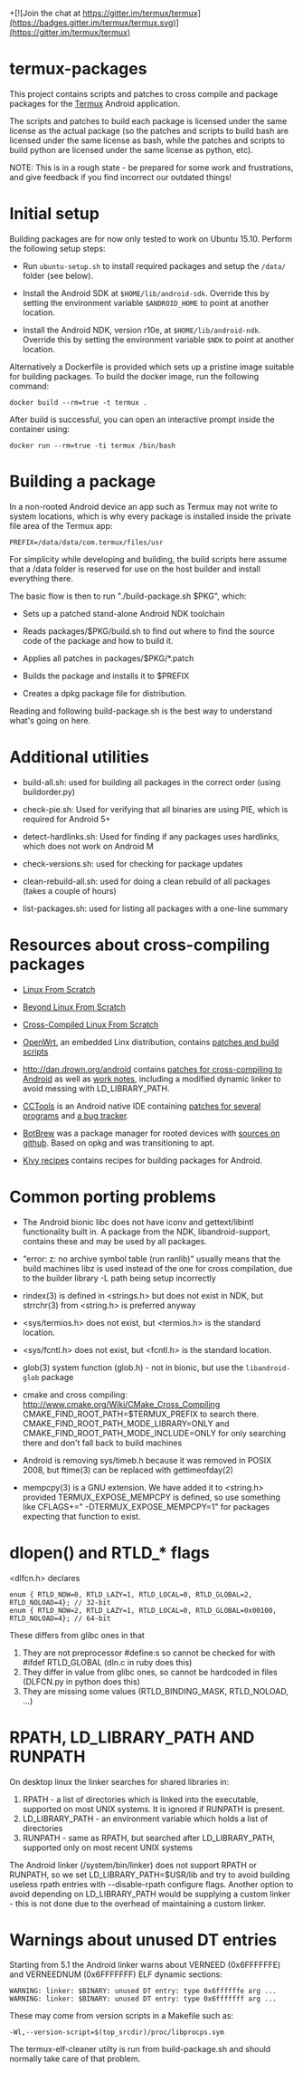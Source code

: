 +[![Join the chat at https://gitter.im/termux/termux](https://badges.gitter.im/termux/termux.svg)](https://gitter.im/termux/termux)

termux-packages
===============
This project contains scripts and patches to cross compile and package packages for
the [Termux](http://termux.com/) Android application.

The scripts and patches to build each package is licensed under the same license as
the actual package (so the patches and scripts to build bash are licensed under
the same license as bash, while the patches and scripts to build python are licensed
under the same license as python, etc).

NOTE: This is in a rough state - be prepared for some work and frustrations, and give
feedback if you find incorrect our outdated things!

Initial setup
=============
Building packages are for now only tested to work on Ubuntu 15.10. Perform the following
setup steps:

* Run `ubuntu-setup.sh` to install required packages and setup the `/data/` folder (see below).

* Install the Android SDK at `$HOME/lib/android-sdk`. Override this by setting the environment
variable `$ANDROID_HOME` to point at another location.

* Install the Android NDK, version r10e, at `$HOME/lib/android-ndk`. Override this by setting
the environment variable `$NDK` to point at another location.

Alternatively a Dockerfile is provided which sets up a pristine image
suitable for building packages. To build the docker image, run the
following command:

    docker build --rm=true -t termux .

After build is successful, you can open an interactive prompt inside the
container using:

    docker run --rm=true -ti termux /bin/bash


Building a package
==================
In a non-rooted Android device an app such as Termux may not write to system locations,
which is why every package is installed inside the private file area of the Termux app:

    PREFIX=/data/data/com.termux/files/usr

For simplicity while developing and building, the build scripts here assume that a /data
folder is reserved for use on the host builder and install everything there.

The basic flow is then to run "./build-package.sh $PKG", which:
* Sets up a patched stand-alone Android NDK toolchain

* Reads packages/$PKG/build.sh to find out where to find the source code of the  package and how to build it.

* Applies all patches in packages/$PKG/\*.patch

* Builds the package and installs it to $PREFIX

* Creates a dpkg package file for distribution.

Reading and following build-package.sh is the best way to understand what's going on here.


Additional utilities
====================
* build-all.sh: used for building all packages in the correct order (using buildorder.py)

* check-pie.sh: Used for verifying that all binaries are using PIE, which is required for Android 5+

* detect-hardlinks.sh: Used for finding if any packages uses hardlinks, which does not work on Android M

* check-versions.sh: used for checking for package updates

* clean-rebuild-all.sh: used for doing a clean rebuild of all packages (takes a couple of hours)
	
* list-packages.sh: used for listing all packages with a one-line summary


Resources about cross-compiling packages
========================================
* [Linux From Scratch](http://www.linuxfromscratch.org/blfs/view/svn/index.html)

* [Beyond Linux From Scratch](http://www.linuxfromscratch.org/blfs/view/svn/)

* [Cross-Compiled Linux From Scratch](http://cross-lfs.org/view/svn/x86_64-64/)

* [OpenWrt](https://openwrt.org/), an embedded Linx distribution, contains [patches and build scripts](https://dev.openwrt.org/browser/packages)

* http://dan.drown.org/android contains [patches for cross-compiling to Android](http://dan.drown.org/android/src/) as well as [work notes](http://dan.drown.org/android/worknotes.html), including a modified dynamic linker to avoid messing with LD_LIBRARY_PATH.

* [CCTools](http://cctools.info/index.php?title=Main_Page) is an Android native IDE containing [patches for several programs](https://code.google.com/p/cctools/source/browse/#svn%2Ftrunk%2Fcctools-repo%2Fpatches) and [a bug tracker](https://code.google.com/p/cctools/issues/list).

* [BotBrew](http://botbrew.com/) was a package manager for rooted devices with [sources on github](https://github.com/jyio/botbrew). Based on opkg and was transitioning to apt.

* [Kivy recipes](https://github.com/kivy/python-for-android/tree/master/recipes) contains recipes for building packages for Android.


Common porting problems
=======================
* The Android bionic libc does not have iconv and gettext/libintl functionality built in. A package from the NDK, libandroid-support,
contains these and may be used by all packages.

* "error: z: no archive symbol table (run ranlib)" usually means that the build machines libz is used instead of the one for cross compilation, due to the builder library -L path being setup incorrectly

* rindex(3) is defined in &lt;strings.h&gt; but does not exist in NDK, but strrchr(3) from &lt;string.h&gt; is preferred anyway

* &lt;sys/termios.h&gt; does not exist, but &lt;termios.h&gt; is the standard location.

* &lt;sys/fcntl.h&gt; does not exist, but &lt;fcntl.h&gt; is the standard location.

* glob(3) system function (glob.h) - not in bionic, but use the `libandroid-glob` package

* cmake and cross compiling: http://www.cmake.org/Wiki/CMake_Cross_Compiling
  CMAKE_FIND_ROOT_PATH=$TERMUX_PREFIX to search there.
  CMAKE_FIND_ROOT_PATH_MODE_LIBRARY=ONLY and
  CMAKE_FIND_ROOT_PATH_MODE_INCLUDE=ONLY
  for only searching there and don't fall back to build machines

* Android is removing sys/timeb.h because it was removed in POSIX 2008, but ftime(3) can be replaced with gettimeofday(2)

* mempcpy(3) is a GNU extension. We have added it to &lt;string.h&gt; provided TERMUX_EXPOSE_MEMPCPY is defined,
  so use something like CFLAGS+=" -DTERMUX_EXPOSE_MEMPCPY=1" for packages expecting that function to exist.


dlopen() and RTLD&#95;&#42; flags
=================================
&lt;dlfcn.h&gt; declares

    enum { RTLD_NOW=0, RTLD_LAZY=1, RTLD_LOCAL=0, RTLD_GLOBAL=2,       RTLD_NOLOAD=4}; // 32-bit
    enum { RTLD_NOW=2, RTLD_LAZY=1, RTLD_LOCAL=0, RTLD_GLOBAL=0x00100, RTLD_NOLOAD=4}; // 64-bit

These differs from glibc ones in that

1. They are not preprocessor #define:s so cannot be checked for with #ifdef RTLD_GLOBAL (dln.c in ruby does this)
2. They differ in value from glibc ones, so cannot be hardcoded in files (DLFCN.py in python does this)
3. They are missing some values (RTLD_BINDING_MASK, RTLD_NOLOAD, ...)


RPATH, LD_LIBRARY_PATH AND RUNPATH
==================================
On desktop linux the linker searches for shared libraries in:

1. RPATH - a list of directories which is linked into the executable, supported on most UNIX systems. It is ignored if RUNPATH is present.
2. LD_LIBRARY_PATH - an environment variable which holds a list of directories
3. RUNPATH - same as RPATH, but searched after LD_LIBRARY_PATH, supported only on most recent UNIX systems

The Android linker (/system/bin/linker) does not support RPATH or RUNPATH, so we set LD_LIBRARY_PATH=$USR/lib and try to avoid building useless rpath entries with --disable-rpath configure flags. Another option to avoid depending on LD_LIBRARY_PATH would be supplying a custom linker - this is not done due to the overhead of maintaining a custom linker.


Warnings about unused DT entries
================================
Starting from 5.1 the Android linker warns about VERNEED (0x6FFFFFFE) and VERNEEDNUM (0x6FFFFFFF) ELF dynamic sections:

    WARNING: linker: $BINARY: unused DT entry: type 0x6ffffffe arg ...
    WARNING: linker: $BINARY: unused DT entry: type 0x6fffffff arg ...
These may come from version scripts in a Makefile such as:

    -Wl,--version-script=$(top_srcdir)/proc/libprocps.sym
The termux-elf-cleaner utilty is run from build-package.sh and should normally take care of that problem.
